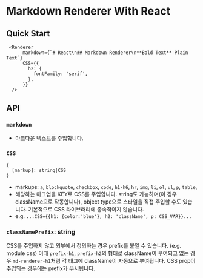 # Markdown Renderer With React

## Quick Start

```
 <Renderer
      markdown={`# React\n## Markdown Renderer\n**Bold Text** Plain Text`}
      CSS={{
        h2: {
          fontFamily: 'serif',
        },
      }}
  />
```

## API

### `markdown`

- 마크다운 텍스트를 주입합니다.

### `CSS`

```
{
  [markup]: string|CSS
}
```

- markups: `a`, `blockquote`, `checkbox`, `code`, `h1-h6`, `hr`, `img`, `li`, `ol`, `ul`, `p`, `table`,
- 해당하는 마크업을 KEY로 CSS를 주입합니다. string도 가능하며(이 경우 className으로 작동합니다), object type으로 스타일을 직접 주입할 수도 있습니다. 기본적으로 CSS 라이브러리에 종속적이지 않습니다.
- e.g. `...CSS={{h1: {color:'blue'}, h2: 'className', p: CSS_VAR}}...`

### `classNamePrefix`: string

CSS를 주입하지 않고 외부에서 정의하는 경우 prefix를 붙일 수 있습니다. (e.g. module css) 이때 `prefix-h1`, `prefix-h2`의 형태로 className이 부여되고 없는 경우 `md-renderer-h1`처럼 각 태그에 className이 자동으로 부여됩니다. CSS prop이 주입되는 경우에는 prefix가 무시됩니다.
